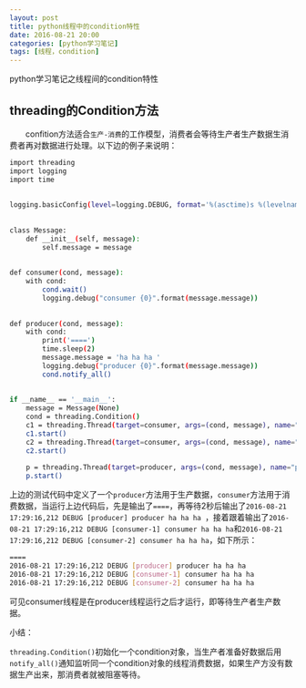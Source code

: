 ```yaml
---
layout: post
title: python线程中的condition特性
date: 2016-08-21 20:00
categories: [python学习笔记]
tags: [线程，condition]
---
```

 
python学习笔记之线程间的condition特性
<!--more-->
 
## threading的Condition方法
 
　　confition方法适合`生产-消费`的工作模型，消费者会等待生产者生产数据生消费者再对数据进行处理。以下边的例子来说明：
 
```sh
import threading
import logging
import time
 
 
logging.basicConfig(level=logging.DEBUG, format='%(asctime)s %(levelname)s [%(threadName)s] %(message)s')
 
 
class Message:
    def __init__(self, message):
        self.message = message
 
 
def consumer(cond, message):
    with cond:
        cond.wait()
        logging.debug("consumer {0}".format(message.message))
 
 
def producer(cond, message):
    with cond:
        print('====')
        time.sleep(2)
        message.message = 'ha ha ha '
        logging.debug("producer {0}".format(message.message))
        cond.notify_all()
 
 
if __name__ == '__main__':
    message = Message(None)
    cond = threading.Condition()
    c1 = threading.Thread(target=consumer, args=(cond, message), name="consumer-1")
    c1.start()
    c2 = threading.Thread(target=consumer, args=(cond, message), name="consumer-2")
    c2.start()
 
    p = threading.Thread(target=producer, args=(cond, message), name="producer")
    p.start()
```
 
上边的测试代码中定义了一个`producer`方法用于生产数据，`consumer`方法用于消费数据，当运行上边代码后，先是输出了`====`，再等待2秒后输出了`2016-08-21 17:29:16,212 DEBUG [producer] producer ha ha ha `，接着跟着输出了`2016-08-21 17:29:16,212 DEBUG [consumer-1] consumer ha ha ha`和`2016-08-21 17:29:16,212 DEBUG [consumer-2] consumer ha ha ha`，如下所示：
 
```sh
====
2016-08-21 17:29:16,212 DEBUG [producer] producer ha ha ha 
2016-08-21 17:29:16,212 DEBUG [consumer-1] consumer ha ha ha 
2016-08-21 17:29:16,212 DEBUG [consumer-2] consumer ha ha ha 
```
 
可见consumer线程是在producer线程运行之后才运行，即等待生产者生产数据。
 
小结：
 
`threading.Condition()`初始化一个condition对象，当生产者准备好数据后用`notify_all()`通知监听同一个condition对象的线程消费数据，如果生产方没有数据生产出来，那消费者就被阻塞等待。
